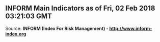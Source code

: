 ## INFORM Main Indicators as of Fri, 02 Feb 2018 03:21:03 GMT

Source: **INFORM (Index For Risk Management) - http://www.inform-index.org**